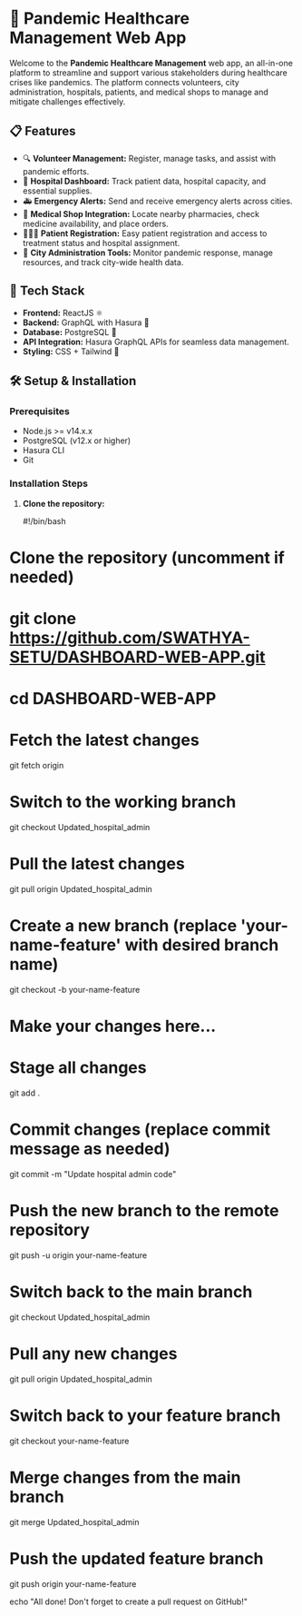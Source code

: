 # 🏥 Pandemic Healthcare Management Web App

Welcome to the **Pandemic Healthcare Management** web app, an all-in-one platform to streamline and support various stakeholders during healthcare crises like pandemics. The platform connects volunteers, city administration, hospitals, patients, and medical shops to manage and mitigate challenges effectively.

## 📋 Features

- 🔍 **Volunteer Management:** Register, manage tasks, and assist with pandemic efforts.
- 🏥 **Hospital Dashboard:** Track patient data, hospital capacity, and essential supplies.
- 🚑 **Emergency Alerts:** Send and receive emergency alerts across cities.
- 💊 **Medical Shop Integration:** Locate nearby pharmacies, check medicine availability, and place orders.
- 🧑‍🤝‍🧑 **Patient Registration:** Easy patient registration and access to treatment status and hospital assignment.
- 🌆 **City Administration Tools:** Monitor pandemic response, manage resources, and track city-wide health data.

## 🚀 Tech Stack

- **Frontend:** ReactJS ⚛️
- **Backend:** GraphQL with Hasura 🚀
- **Database:** PostgreSQL 🐘
- **API Integration:** Hasura GraphQL APIs for seamless data management.
- **Styling:** CSS + Tailwind 🎨

## 🛠️ Setup & Installation

### Prerequisites

- Node.js >= v14.x.x
- PostgreSQL (v12.x or higher)
- Hasura CLI
- Git

### Installation Steps

1. **Clone the repository:**

   #!/bin/bash

# Clone the repository (uncomment if needed)
# git clone https://github.com/SWATHYA-SETU/DASHBOARD-WEB-APP.git
# cd DASHBOARD-WEB-APP

# Fetch the latest changes
git fetch origin

# Switch to the working branch
git checkout Updated_hospital_admin

# Pull the latest changes
git pull origin Updated_hospital_admin

# Create a new branch (replace 'your-name-feature' with desired branch name)
git checkout -b your-name-feature

# Make your changes here...

# Stage all changes
git add .

# Commit changes (replace commit message as needed)
git commit -m "Update hospital admin code"

# Push the new branch to the remote repository
git push -u origin your-name-feature

# Switch back to the main branch
git checkout Updated_hospital_admin

# Pull any new changes
git pull origin Updated_hospital_admin

# Switch back to your feature branch
git checkout your-name-feature

# Merge changes from the main branch
git merge Updated_hospital_admin

# Push the updated feature branch
git push origin your-name-feature

echo "All done! Don't forget to create a pull request on GitHub!"
